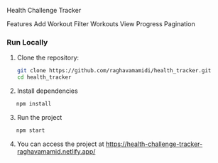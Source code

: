 Health Challenge Tracker

Features
Add Workout
Filter Workouts
View Progress
Pagination

### Run Locally

1. Clone the repository:

   ```bash
   git clone https://github.com/raghavamamidi/health_tracker.git
   cd health_tracker
   ```

2. Install dependencies

```bash
   npm install
```

3. Run the project

```bash
   npm start
```

4. You can access the project at https://health-challenge-tracker-raghavamamid.netlify.app/
